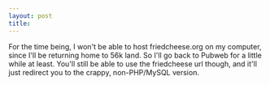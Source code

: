 ```yaml
---
layout: post
title: 
---
```


For the time being, I won't be able to host friedcheese.org on my computer, since I'll be returning home to 56k land. So I'll go back to Pubweb for a little while at least. You'll still be able to use the friedcheese url though, and it'll just redirect you to the crappy, non-PHP/MySQL version.
